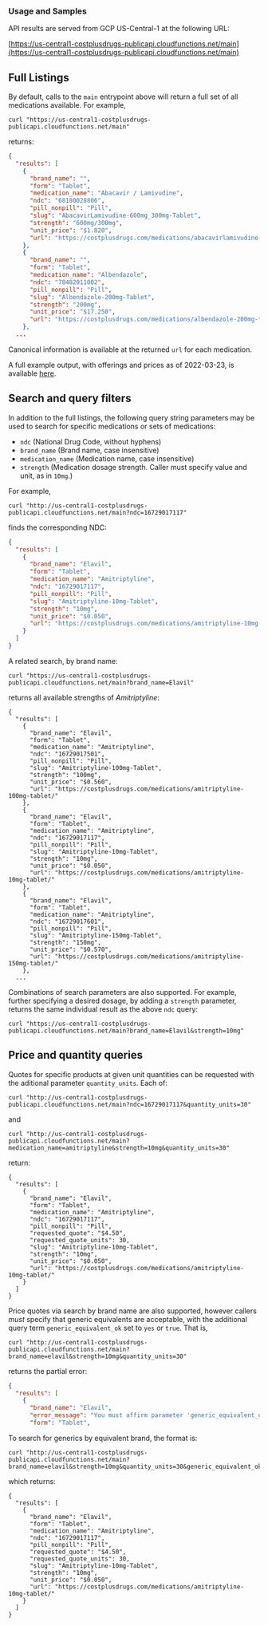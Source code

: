 ### Usage and Samples

API results are served from GCP US-Central-1 at the following URL:

[https://us-central1-costplusdrugs-publicapi.cloudfunctions.net/main](https://us-central1-costplusdrugs-publicapi.cloudfunctions.net/main)

## Full Listings

By default, calls to the `main` entrypoint above will return a full set of all medications available. For example,

```
curl "https://us-central1-costplusdrugs-publicapi.cloudfunctions.net/main"
```

returns:

```json
{
  "results": [
    {
      "brand_name": "",
      "form": "Tablet",
      "medication_name": "Abacavir / Lamivudine",
      "ndc": "68180028806",
      "pill_nonpill": "Pill",
      "slug": "AbacavirLamivudine-600mg_300mg-Tablet",
      "strength": "600mg/300mg",
      "unit_price": "$1.820",
      "url": "https://costplusdrugs.com/medications/abacavirlamivudine-600mg_300mg-tablet/"
    },
    {
      "brand_name": "",
      "form": "Tablet",
      "medication_name": "Albendazole",
      "ndc": "78482011002",
      "pill_nonpill": "Pill",
      "slug": "Albendazole-200mg-Tablet",
      "strength": "200mg",
      "unit_price": "$17.250",
      "url": "https://costplusdrugs.com/medications/albendazole-200mg-tablet/"
    },
  ...

```

Canonical information is available at the returned `url` for each medication.

A full example output, with offerings and prices as of 2022-03-23, is available [here](output-ex-001.json).

## Search and query filters

In addition to the full listings, the following query string parameters may be used to search for specific medications
or sets of medications:

- `ndc` (National Drug Code, without hyphens)
- `brand_name` (Brand name, case insensitive)
- `medication_name` (Medication name, case insensitive)
- `strength` (Medication dosage strength. Caller must specify value and unit, as in `10mg`.)

For example,

```
curl "http://us-central1-costplusdrugs-publicapi.cloudfunctions.net/main?ndc=16729017117"
```
finds the corresponding NDC:
```json
{
  "results": [
    {
      "brand_name": "Elavil",
      "form": "Tablet",
      "medication_name": "Amitriptyline",
      "ndc": "16729017117",
      "pill_nonpill": "Pill",
      "slug": "Amitriptyline-10mg-Tablet",
      "strength": "10mg",
      "unit_price": "$0.050",
      "url": "https://costplusdrugs.com/medications/amitriptyline-10mg-tablet/"
    }
  ]
}
```
A related search, by brand name:

```
curl "https://us-central1-costplusdrugs-publicapi.cloudfunctions.net/main?brand_name=Elavil"
```
returns all available strengths of *Amitriptyline*:

```
{
  "results": [
    {
      "brand_name": "Elavil",
      "form": "Tablet",
      "medication_name": "Amitriptyline",
      "ndc": "16729017501",
      "pill_nonpill": "Pill",
      "slug": "Amitriptyline-100mg-Tablet",
      "strength": "100mg",
      "unit_price": "$0.560",
      "url": "https://costplusdrugs.com/medications/amitriptyline-100mg-tablet/"
    },
    {
      "brand_name": "Elavil",
      "form": "Tablet",
      "medication_name": "Amitriptyline",
      "ndc": "16729017117",
      "pill_nonpill": "Pill",
      "slug": "Amitriptyline-10mg-Tablet",
      "strength": "10mg",
      "unit_price": "$0.050",
      "url": "https://costplusdrugs.com/medications/amitriptyline-10mg-tablet/"
    },
    {
      "brand_name": "Elavil",
      "form": "Tablet",
      "medication_name": "Amitriptyline",
      "ndc": "16729017601",
      "pill_nonpill": "Pill",
      "slug": "Amitriptyline-150mg-Tablet",
      "strength": "150mg",
      "unit_price": "$0.570",
      "url": "https://costplusdrugs.com/medications/amitriptyline-150mg-tablet/"
    },
  ...
```

Combinations of search parameters are also supported. For example, further specifying a desired dosage,
by adding a `strength` parameter, returns the same individual result as the above `ndc` query:

```
curl "https://us-central1-costplusdrugs-publicapi.cloudfunctions.net/main?brand_name=Elavil&strength=10mg"
```

## Price and quantity queries

Quotes for specific products at given unit quantities can be requested with the aditional parameter `quantity_units`. Each of:

```
curl "http://us-central1-costplusdrugs-publicapi.cloudfunctions.net/main?ndc=16729017117&quantity_units=30"
```
and
```
curl "http://us-central1-costplusdrugs-publicapi.cloudfunctions.net/main?medication_name=amitriptyline&strength=10mg&quantity_units=30"
```
return:
```
{
  "results": [
    {
      "brand_name": "Elavil",
      "form": "Tablet",
      "medication_name": "Amitriptyline",
      "ndc": "16729017117",
      "pill_nonpill": "Pill",
      "requested_quote": "$4.50",
      "requested_quote_units": 30,
      "slug": "Amitriptyline-10mg-Tablet",
      "strength": "10mg",
      "unit_price": "$0.050",
      "url": "https://costplusdrugs.com/medications/amitriptyline-10mg-tablet/"
    }
  ]
}

```

Price quotes via search by brand name are also supported, however callers *must* specify that generic equivalents are
acceptable, with the additional query term `generic_equivalent_ok` set to `yes` or `true`. That is,

```
curl "http://us-central1-costplusdrugs-publicapi.cloudfunctions.net/main?brand_name=elavil&strength=10mg&quantity_units=30"
```
returns the partial error:

```json
{
  "results": [
    {
      "brand_name": "Elavil",
      "error_message": "You must affirm parameter 'generic_equivalent_ok' with 'true' or 'yes' to receive quote",
      "form": "Tablet",
```
To search for generics by equivalent brand, the format is:

```
curl "http://us-central1-costplusdrugs-publicapi.cloudfunctions.net/main?brand_name=elavil&strength=10mg&quantity_units=30&generic_equivalent_ok=true"
```
which returns:
```
{
  "results": [
    {
      "brand_name": "Elavil",
      "form": "Tablet",
      "medication_name": "Amitriptyline",
      "ndc": "16729017117",
      "pill_nonpill": "Pill",
      "requested_quote": "$4.50",
      "requested_quote_units": 30,
      "slug": "Amitriptyline-10mg-Tablet",
      "strength": "10mg",
      "unit_price": "$0.050",
      "url": "https://costplusdrugs.com/medications/amitriptyline-10mg-tablet/"
    }
  ]
}
```

